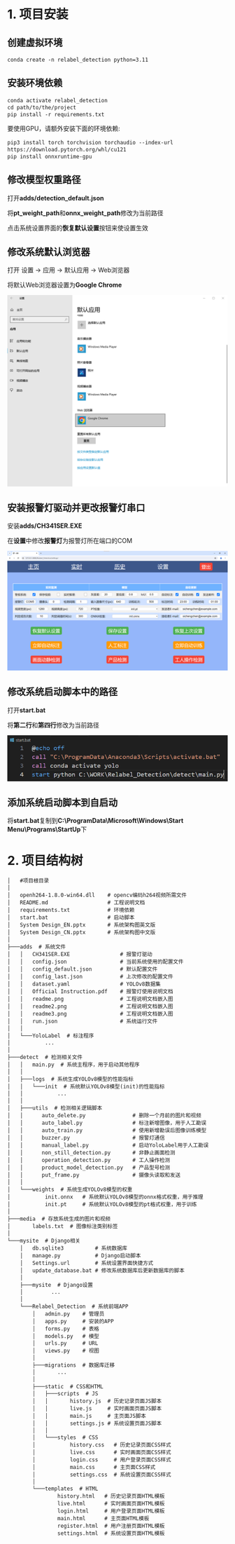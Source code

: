 # 1. 项目安装

## 创建虚拟环境
```
conda create -n relabel_detection python=3.11
```

## 安装环境依赖
```
conda activate relabel_detection
cd path/to/the/project
pip install -r requirements.txt
```

要使用GPU，请额外安装下面的环境依赖:
```
pip3 install torch torchvision torchaudio --index-url https://download.pytorch.org/whl/cu121
pip install onnxruntime-gpu
```

## 修改模型权重路径
打开**adds/detection_default.json**

将**pt_weight_path**和**onnx_weight_path**修改为当前路径

点击系统设置界面的**恢复默认设置**按钮来使设置生效

## 修改系统默认浏览器
打开 设置 → 应用 → 默认应用 → Web浏览器

将默认Web浏览器设置为**Google Chrome**

![](adds/readme.png)

## 安装报警灯驱动并更改报警灯串口
安装**adds/CH341SER.EXE**

在**设置**中修改**报警灯**为报警灯所在端口的COM

![](adds/readme2.png)

## 修改系统启动脚本中的路径
打开**start.bat**

将**第二行**和**第四行**修改为当前路径

![](adds/readme3.png)

## 添加系统启动脚本到自启动
将**start.bat**复制到**C:\ProgramData\Microsoft\Windows\Start Menu\Programs\StartUp**下


# 2. 项目结构树
```
│   #项目根目录
│
│   openh264-1.8.0-win64.dll    # opencv编码h264视频所需文件
│   README.md                   # 工程说明文档
│   requirements.txt            # 环境依赖
│   start.bat                   # 启动脚本
│   System Design_EN.pptx       # 系统架构图英文版
│   System Design_CN.pptx       # 系统架构图中文版
│
├───adds  # 系统文件
│   │   CH341SER.EXE                # 报警灯驱动
│   │   config.json                 # 当前系统使用的配置文件
│   │   config_default.json         # 默认配置文件
│   │   config_last.json            # 上次修改的配置文件
│   │   dataset.yaml                # YOLOv8数据集
│   │   Official Instruction.pdf    # 报警灯使用说明文档
│   │   readme.png                  # 工程说明文档嵌入图
│   │   readme2.png                 # 工程说明文档嵌入图
│   │   readme3.png                 # 工程说明文档嵌入图
│   │   run.json                    # 系统运行文件
│   │
│   └───YoloLabel  # 标注程序
│           ...
│
├───detect  # 检测相关文件
│   │   main.py  # 系统主程序，用于启动其他程序
│   │
│   ├───logs  # 系统生成YOLOv8模型的性能指标
│   │   └───init  # 系统默认YOLOv8模型(init)的性能指标
│   │           ...
│   │
│   ├───utils  # 检测相关逻辑脚本 
│   │      auto_delete.py               # 删除一个月前的图片和视频
│   │      auto_label.py                # 标注新增图像，用于人工勘误
│   │      auto_train.py                # 使用新增勘误后图像训练模型
│   │      buzzer.py                    # 报警灯通信
│   │      manual_label.py              # 启动YoloLabel用于人工勘误
│   │      non_still_detection.py       # 非静止画面检测
│   │      operation_detection.py       # 工人操作检测
│   │      product_model_detection.py   # 产品型号检测
│   │      put_frame.py                 # 摄像头读取和发送
│   │
│   └───weights  # 系统生成YOLOv8模型的权重
│           init.onnx   # 系统默认YOLOv8模型的onnx格式权重，用于推理
│           init.pt     # 系统默认YOLOv8模型的pt格式权重，用于训练
│
├───media  # 存放系统生成的图片和视频
│       labels.txt  # 图像标注类别标签
│   
└───mysite  # Django相关
    │   db.sqlite3          # 系统数据库
    │   manage.py           # Django启动脚本
    │   Settings.url        # 系统设置界面快捷方式
    │   update_database.bat # 修改系统数据库后更新数据库的脚本
    │
    ├───mysite  # Django设置
    │         ...
    │
    └───Relabel_Detection  # 系统前端APP
        │   admin.py    # 管理员
        │   apps.py     # 安装的APP
        │   forms.py    # 表格
        │   models.py   # 模型
        │   urls.py     # URL
        │   views.py    # 视图
        │
        ├───migrations  # 数据库迁移
        │       ...
        │
        ├───static  # CSS和HTML
        │   ├───scripts  # JS
        │   │       history.js  # 历史记录页面JS脚本
        │   │       live.js     # 实时画面页面JS脚本
        │   │       main.js     # 主页面JS脚本
        │   │       settings.js # 系统设置页面JS脚本
        │   │
        │   └───styles  # CSS
        │           history.css   # 历史记录页面CSS样式
        │           live.css      # 实时画面页面CSS样式
        │           login.css     # 用户登录页面CSS样式
        │           main.css      # 主页面CSS样式
        │           settings.css  # 系统设置页面CSS样式
        │
        └───templates  # HTML
                history.html   # 历史记录页面HTML模板
                live.html      # 实时画面页面HTML模板
                login.html     # 用户登录页面HTML模板
                main.html      # 主页面HTML模板
                register.html  # 用户注册页面HTML模板
                settings.html  # 系统设置页面HTML模板
```